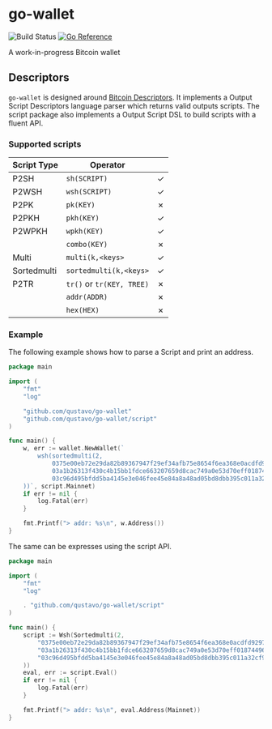 # go-wallet
![Build Status](https://github.com/qustavo/go-wallet/actions/workflows/test.yml/badge.svg)
[![Go Reference](https://pkg.go.dev/badge/github.com/qustavo/go-wallet.svg)](https://pkg.go.dev/github.com/qustavo/go-wallet)

A work-in-progress Bitcoin wallet

## Descriptors
`go-wallet` is designed around [Bitcoin Descriptors](https://github.com/bitcoin/bips/blob/master/bip-0380.mediawiki).
It implements a Output Script Descriptors language parser which returns valid outputs scripts.
The script package also implements a Output Script DSL to build scripts with a fluent API.

### Supported scripts

| Script Type |Operator                   | |
|-------------|---------------------------|-|
| P2SH        | `sh(SCRIPT)`              |✓|
| P2WSH       | `wsh(SCRIPT)`             |✓|
| P2PK        | `pk(KEY)`                 |✗|
| P2PKH       | `pkh(KEY)`                |✓|
| P2WPKH      | `wpkh(KEY)`               |✓|
|             | `combo(KEY)`              |✗|
| Multi       | `multi(k,<keys>`          |✓|
| Sortedmulti | `sortedmulti(k,<keys>`    |✓|
| P2TR        | `tr()` or `tr(KEY, TREE)` |✗|
|             | `addr(ADDR)`              |✗|
|             | `hex(HEX)`                |✗|

### Example
The following example shows how to parse a Script and print an address.

```go
package main

import (
	"fmt"
	"log"

	"github.com/qustavo/go-wallet"
	"github.com/qustavo/go-wallet/script"
)

func main() {
	w, err := wallet.NewWallet(`
		wsh(sortedmulti(2,
			0375e00eb72e29da82b89367947f29ef34afb75e8654f6ea368e0acdfd92976b7c,
			03a1b26313f430c4b15bb1fdce663207659d8cac749a0e53d70eff01874496feff,
			03c96d495bfdd5ba4145e3e046fee45e84a8a48ad05bd8dbb395c011a32cf9f880
	))`, script.Mainnet)
	if err != nil {
		log.Fatal(err)
	}

	fmt.Printf("> addr: %s\n", w.Address())
}
```

The same can be expresses using the script API.
```go
package main

import (
	"fmt"
	"log"

	. "github.com/qustavo/go-wallet/script"
)

func main() {
	script := Wsh(Sortedmulti(2,
		"0375e00eb72e29da82b89367947f29ef34afb75e8654f6ea368e0acdfd92976b7c",
		"03a1b26313f430c4b15bb1fdce663207659d8cac749a0e53d70eff01874496feff",
		"03c96d495bfdd5ba4145e3e046fee45e84a8a48ad05bd8dbb395c011a32cf9f880",
	))
	eval, err := script.Eval()
	if err != nil {
		log.Fatal(err)
	}

	fmt.Printf("> addr: %s\n", eval.Address(Mainnet))
}
```
